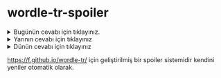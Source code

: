 # wordle-tr-spoiler

<details>
  <summary>Bugünün cevabı için tıklayınız.</summary>
  <br>
    <b> nekes </b>
</details>

<details>
  <summary>Yarının cevabı için tıklayınız</summary>
  <br>
   <b> uçarı </b>
</details>

<details>
  <summary>Dünün cevabı için tıklayınız </summary>
  <br>
  <b> ikici </b>
</details>

https://f.github.io/wordle-tr/ için geliştirilmiş bir spoiler sistemidir kendini yeniler otomatik olarak.

